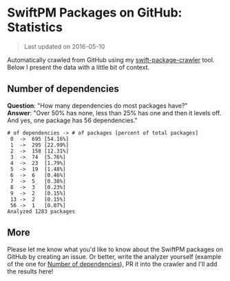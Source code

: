 
# SwiftPM Packages on GitHub: Statistics

> Last updated on 2016-05-10

Automatically crawled from GitHub using my [swift-package-crawler](https://github.com/czechboy0/swift-package-crawler) tool. Below I present the data with a little bit of context.

## Number of dependencies
**Question**: "How many dependencies do most packages have?"  
**Answer**: "Over 50% has none, less than 25% has one and then it levels off. And yes, one package has 56 dependencies."  
```
# of dependencies -> # of packages [percent of total packages]
 0 	-> 	695 [54.16%]
 1 	-> 	295 [22.99%]
 2 	-> 	158 [12.31%]
 3 	-> 	74 	[5.76%]
 4 	-> 	23 	[1.79%]
 5 	-> 	19 	[1.48%]
 6 	-> 	6 	[0.46%]
 7 	-> 	5 	[0.38%]
 8 	-> 	3 	[0.23%]
 9 	-> 	2 	[0.15%]
 13 -> 	2 	[0.15%]
 56 -> 	1 	[0.07%]
Analyzed 1283 packages
```

## More
Please let me know what you'd like to know about the SwiftPM packages on GitHub by creating an issue. Or better, write the analyzer yourself (example of the one for [Number of dependencies](https://github.com/czechboy0/swift-package-crawler/blob/master/Sources/Analyzer/DependencyTrees.swift)), PR it into the crawler and I'll add the results here!
